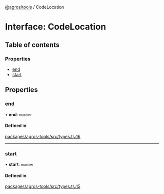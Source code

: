 [@agros/tools](../index.md) / CodeLocation

# Interface: CodeLocation

## Table of contents

### Properties

- [end](CodeLocation.md#end)
- [start](CodeLocation.md#start)

## Properties

### <a id="end" name="end"></a> end

• **end**: `number`

#### Defined in

[packages/agros-tools/src/types.ts:16](https://github.com/agrosjs/agros/blob/e5e3da1/packages/agros-tools/src/types.ts#L16)

___

### <a id="start" name="start"></a> start

• **start**: `number`

#### Defined in

[packages/agros-tools/src/types.ts:15](https://github.com/agrosjs/agros/blob/e5e3da1/packages/agros-tools/src/types.ts#L15)
